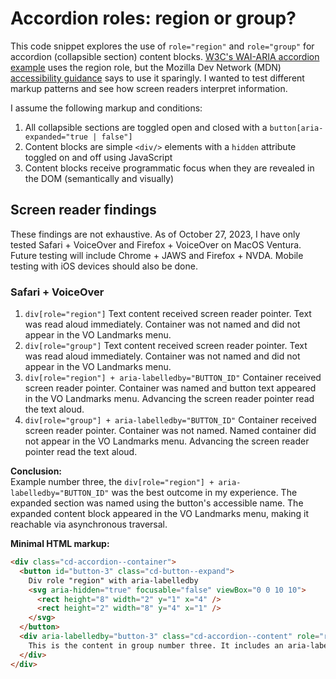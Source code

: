 # Accordion roles: region or group?

This code snippet explores the use of `role="region"` and `role="group"` for accordion (collapsible section) content blocks. [W3C's WAI-ARIA accordion example](https://www.w3.org/WAI/ARIA/apg/patterns/accordion/examples/accordion/) uses the region role, but the Mozilla Dev Network (MDN) [accessibility guidance](https://developer.mozilla.org/en-US/docs/Web/Accessibility/ARIA/Roles/region_role#accessibility_concerns) says to use it sparingly. I wanted to test different markup patterns and see how screen readers interpret information.

I assume the following markup and conditions:

1. All collapsible sections are toggled open and closed with a `button[aria-expanded="true | false"]`
2. Content blocks are simple `<div/>` elements with a `hidden` attribute toggled on and off using JavaScript
3. Content blocks receive programmatic focus when they are revealed in the DOM (semantically and visually)

## Screen reader findings
These findings are not exhaustive. As of October 27, 2023, I have only tested Safari + VoiceOver and Firefox + VoiceOver on MacOS Ventura. Future testing will include Chrome + JAWS and Firefox + NVDA. Mobile testing with iOS devices should also be done.

### Safari + VoiceOver

1. `div[role="region"]` Text content received screen reader pointer. Text was read aloud immediately. Container was not named and did not appear in the VO Landmarks menu.
2. `div[role="group"]` Text content received screen reader pointer. Text was read aloud immediately. Container was not named and did not appear in the VO Landmarks menu.
3. `div[role="region"] + aria-labelledby="BUTTON_ID"` Container received screen reader pointer. Container was named and button text appeared in the VO Landmarks menu. Advancing the screen reader pointer read the text aloud.
4. `div[role="group"] + aria-labelledby="BUTTON_ID"` Container received screen reader pointer. Container was not named. Named container did not appear in the VO Landmarks menu. Advancing the screen reader pointer read the text aloud.

**Conclusion:**<br/>
Example number three, the `div[role="region"] + aria-labelledby="BUTTON_ID"` was the best outcome in my experience. The expanded section was named using the button's accessible name. The expanded content block appeared in the VO Landmarks menu, making it reachable via asynchronous traversal.

**Minimal HTML markup:**
```html
<div class="cd-accordion--container">
  <button id="button-3" class="cd-button--expand">
    Div role "region" with aria-labelledby
    <svg aria-hidden="true" focusable="false" viewBox="0 0 10 10">
      <rect height="8" width="2" y="1" x="4" />
      <rect height="2" width="8" y="4" x="1" />
    </svg>
  </button>
  <div aria-labelledby="button-3" class="cd-accordion--content" role="region" hidden>
    This is the content in group number three. It includes an aria-labelledby attribute.
  </div>
</div>
```
